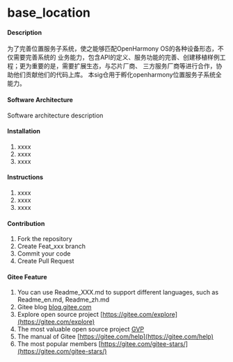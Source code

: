 # base_location

#### Description
为了完善位置服务子系统，使之能够匹配OpenHarmony OS的各种设备形态，不仅需要完善系统的
业务能力，包含API的定义、服务功能的完善、创建移植样例工程；更为重要的是，需要扩展生态，与芯片厂商、
三方服务厂商等进行合作，协助他们贡献他们的代码上库。
本sig仓用于孵化openharmony位置服务子系统全能力。

#### Software Architecture
Software architecture description

#### Installation

1.  xxxx
2.  xxxx
3.  xxxx

#### Instructions

1.  xxxx
2.  xxxx
3.  xxxx

#### Contribution

1.  Fork the repository
2.  Create Feat_xxx branch
3.  Commit your code
4.  Create Pull Request


#### Gitee Feature

1.  You can use Readme\_XXX.md to support different languages, such as Readme\_en.md, Readme\_zh.md
2.  Gitee blog [blog.gitee.com](https://blog.gitee.com)
3.  Explore open source project [https://gitee.com/explore](https://gitee.com/explore)
4.  The most valuable open source project [GVP](https://gitee.com/gvp)
5.  The manual of Gitee [https://gitee.com/help](https://gitee.com/help)
6.  The most popular members  [https://gitee.com/gitee-stars/](https://gitee.com/gitee-stars/)
